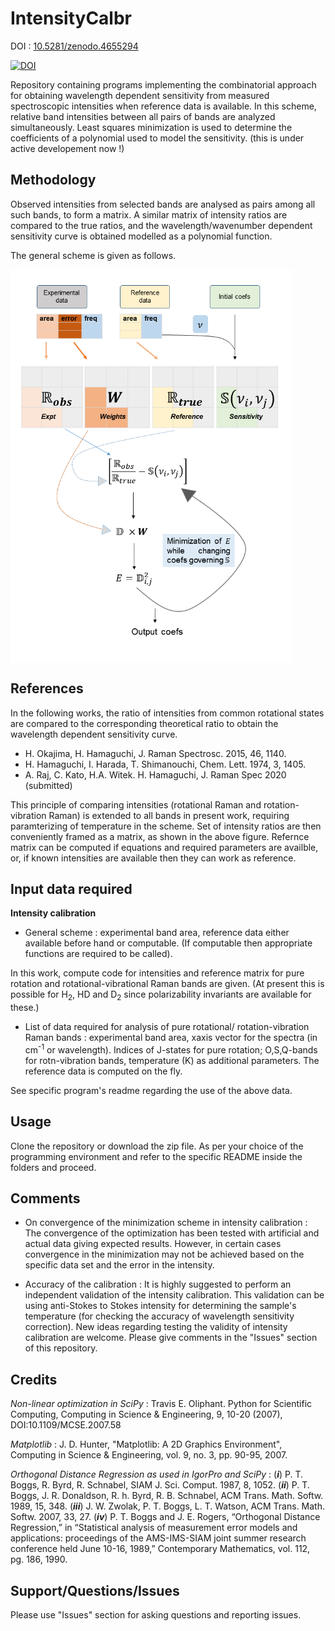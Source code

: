 # IntensityCalbr

DOI : [10.5281/zenodo.4655294](https://zenodo.org/record/4655294)

[![DOI](https://zenodo.org/badge/DOI/10.5281/zenodo.4655294.svg)](https://doi.org/10.5281/zenodo.4655294)

Repository containing programs implementing the combinatorial approach for obtaining wavelength dependent sensitivity from measured spectroscopic intensities when reference data is available. In this scheme, relative band intensities between all pairs of bands are analyzed simultaneously. Least squares minimization is used to determine the coefficients of a polynomial used to model the sensitivity. (this is under active developement now !)

## Methodology
Observed intensities from selected bands are analysed as pairs among all such bands, to form a matrix. A similar matrix of intensity ratios are compared to the true ratios, and the wavelength/wavenumber dependent sensitivity curve is obtained modelled as a polynomial function.

The general scheme is given as follows.

<img align="center" src="https://github.com/ankit7540/IntensityCalbr/blob/master/img/scheme.png" data-canonical-src="https://github.com/ankit7540/IntensityCalbr/blob/master/img/scheme.png" width="450" height="629" />

## References
In the following works, the ratio of intensities from common rotational states are compared to the corresponding theoretical ratio to obtain the wavelength dependent sensitivity curve.

  - H. Okajima, H. Hamaguchi, J. Raman Spectrosc. 2015, 46, 1140.
  - H. Hamaguchi, I. Harada, T. Shimanouchi, Chem. Lett. 1974, 3, 1405.
  - A. Raj, C. Kato, H.A. Witek. H. Hamaguchi, J. Raman Spec 2020 (submitted)

This principle of comparing intensities (rotational Raman and rotation-vibration Raman) is extended to all bands in present work, requiring paramterizing of temperature in the scheme. Set of intensity ratios are then conveniently framed as a matrix, as shown in the above figure. Refernce matrix can be computed if equations and required parameters are availble, or,  if known intensities are available then they can work as reference.


## Input data required

**Intensity calibration**

 - General scheme : experimental band area, reference data either available before hand or computable. (If computable then appropriate functions are required to be called). 
 
 In this work, compute code for intensities and reference matrix for pure rotation and rotational-vibrational Raman bands are given. (At present this is possible for H<sub>2</sub>, HD and D<sub>2</sub> since polarizability invariants are available for these.)

 - List of data required for analysis of pure rotational/ rotation-vibration Raman bands : experimental band area, xaxis vector for the spectra (in cm<sup>-1</sup> or wavelength). Indices of J-states for pure rotation; O,S,Q-bands for rotn-vibration bands, temperature (K) as additional parameters. The reference data is computed on the fly.
 

See specific program's readme regarding the use of the above data.

## Usage

Clone the repository or download the zip file. As per your choice of the programming environment and refer to the specific README inside the folders and proceed.

## Comments

 - On convergence of the minimization scheme in intensity calibration : The convergence of the optimization has been tested with artificial and actual data giving expected results. However, in certain cases convergence in the minimization may not be achieved based on the specific data set and the error in the intensity.

 - Accuracy of the calibration : It is highly suggested to perform an independent validation of the intensity calibration. This validation can be using anti-Stokes to Stokes intensity for determining the sample's temperature (for checking the accuracy of wavelength sensitivity correction). New ideas regarding testing the validity of intensity calibration are welcome. Please give comments in the "Issues" section of this repository.


## Credits
*Non-linear optimization in SciPy* :  Travis E. Oliphant. Python for Scientific Computing, Computing in Science & Engineering, 9, 10-20 (2007), DOI:10.1109/MCSE.2007.58


*Matplotlib*  : J. D. Hunter, "Matplotlib: A 2D Graphics Environment", Computing in Science & Engineering, vol. 9, no. 3, pp. 90-95, 2007.


*Orthogonal Distance Regression as used in IgorPro and SciPy* : (***i***) P. T. Boggs, R. Byrd, R. Schnabel, SIAM J. Sci. Comput. 1987, 8, 1052. (***ii***) P. T. Boggs, J. R. Donaldson, R. h. Byrd, R. B. Schnabel, ACM Trans. Math. Softw. 1989, 15, 348. (***iii***) J. W. Zwolak, P. T. Boggs, L. T. Watson, ACM Trans. Math. Softw. 2007, 33, 27. (***iv***)  P. T. Boggs and J. E. Rogers, “Orthogonal Distance Regression,” in “Statistical analysis of measurement error models and applications: proceedings of the AMS-IMS-SIAM joint summer research conference held June 10-16, 1989,” Contemporary Mathematics, vol. 112, pg. 186, 1990.

## Support/Questions/Issues
Please use "Issues" section for asking questions and reporting issues.
